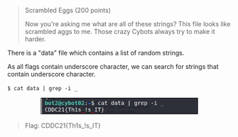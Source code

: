 > Scrambled Eggs (200 points)
>
> Now you're asking me what are all of these strings? This file looks like scrambled aggs to me. Those crazy Cybots
always try to make it harder.

There is a "data" file which contains a list of random strings.

As all flags contain underscore character, we can search for strings that contain underscore character.

`$ cat data | grep -i _`

<p align="center">
    <img src="screenshots/ScrambledEgg-1.png" style="width:70%; border: 0.8px solid black" caption="Output of the command" /><br/>
</p>

> Flag: CDDC21{Th1s_!s_IT}
